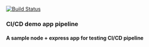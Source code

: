 [![Build Status](https://travis-ci.org/pranay-91/cicd_test_app.svg?branch=master)](https://travis-ci.org/pranay-91/cicd_test_app)
### CI/CD demo app pipeline

#### A sample node + express app for testing CI/CD pipeline
